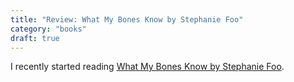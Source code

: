 ```yaml
---
title: "Review: What My Bones Know by Stephanie Foo"
category: "books"
draft: true
---
```


I recently started reading [What My Bones Know by Stephanie Foo][book link].

[book link]:https://www.goodreads.com/book/show/58214328-what-my-bones-know